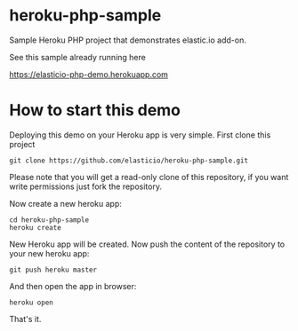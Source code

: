 heroku-php-sample
=================

Sample Heroku PHP project that demonstrates elastic.io add-on. 

See this sample already running here 

https://elasticio-php-demo.herokuapp.com

How to start this demo
=================

Deploying this demo on your Heroku app is very simple. First clone this project

```
git clone https://github.com/elasticio/heroku-php-sample.git
```

Please note that you will get a read-only clone of this repository, if you want write permissions just fork the repository.

Now create a new heroku app:

```
cd heroku-php-sample
heroku create
```

New Heroku app will be created. Now push the content of the repository to your new heroku app:

```
git push heroku master
```

And then open the app in browser:
```
heroku open
```

That's it.

